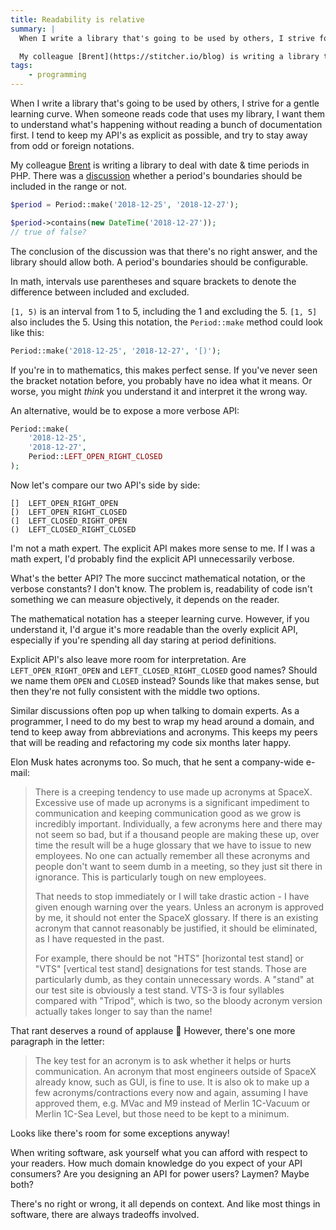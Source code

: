 ```yaml
---
title: Readability is relative
summary: |
  When I write a library that's going to be used by others, I strive for a gentle learning curve. When someone reads code that uses my library, I want them to understand what's happening without reading a bunch of documentation first. I tend to keep my API's as explicit as possible, and try to stay away from odd or foreign notations.

  My colleague [Brent](https://stitcher.io/blog) is writing a library to deal with date & time periods in PHP. There was a [discussion](https://github.com/spatie/period/issues/9) whether a period's boundaries should be included in the range or not.
tags:
    - programming
---
```


When I write a library that's going to be used by others, I strive for a gentle learning curve. When someone reads code that uses my library, I want them to understand what's happening without reading a bunch of documentation first. I tend to keep my API's as explicit as possible, and try to stay away from odd or foreign notations.

My colleague [Brent](https://stitcher.io/blog) is writing a library to deal with date & time periods in PHP. There was a [discussion](https://github.com/spatie/period/issues/9) whether a period's boundaries should be included in the range or not.

```php
$period = Period::make('2018-12-25', '2018-12-27');

$period->contains(new DateTime('2018-12-27'));
// true of false?
```

The conclusion of the discussion was that there's no right answer, and the library should allow both. A period's boundaries should be configurable.

In math, intervals use parentheses and square brackets to denote the difference between included and excluded.

`[1, 5)` is an interval from 1 to 5, including the 1 and excluding the 5. `[1, 5]` also includes the 5. Using this notation, the `Period::make` method could look like this:

```php
Period::make('2018-12-25', '2018-12-27', '[)');
```

If you're in to mathematics, this makes perfect sense. If you've never seen the bracket notation before, you probably have no idea what it means. Or worse, you might _think_ you understand it and interpret it the wrong way.

An alternative, would be to expose a more verbose API:

```php
Period::make(
    '2018-12-25',
    '2018-12-27',
    Period::LEFT_OPEN_RIGHT_CLOSED
);
```

Now let's compare our two API's side by side:

```
[]  LEFT_OPEN_RIGHT_OPEN
[)  LEFT_OPEN_RIGHT_CLOSED
(]  LEFT_CLOSED_RIGHT_OPEN
()  LEFT_CLOSED_RIGHT_CLOSED
```

I'm not a math expert. The explicit API makes more sense to me. If I was a math expert, I'd probably find the explicit API unnecessarily verbose.

What's the better API? The more succinct mathematical notation, or the verbose constants? I don't know. The problem is, readability of code isn't something we can measure objectively, it depends on the reader.

The mathematical notation has a steeper learning curve. However, if you understand it, I'd argue it's more readable than the overly explicit API, especially if you're spending all day staring at period definitions.

Explicit API's also leave more room for interpretation. Are `LEFT_OPEN_RIGHT_OPEN` and `LEFT_CLOSED_RIGHT_CLOSED` good names? Should we name them `OPEN` and `CLOSED` instead? Sounds like that makes sense, but then they're not fully consistent with the middle two options.

Similar discussions often pop up when talking to domain experts. As a programmer, I need to do my best to wrap my head around a domain, and tend to keep away from abbreviations and acronyms. This keeps my peers that will be reading and refactoring my code six months later happy.

Elon Musk hates acronyms too. So much, that he sent a company-wide e-mail:

> There is a creeping tendency to use made up acronyms at SpaceX. Excessive use of made up acronyms is a significant impediment to communication and keeping communication good as we grow is incredibly important. Individually, a few acronyms here and there may not seem so bad, but if a thousand people are making these up, over time the result will be a huge glossary that we have to issue to new employees. No one can actually remember all these acronyms and people don't want to seem dumb in a meeting, so they just sit there in ignorance. This is particularly tough on new employees.
>
> That needs to stop immediately or I will take drastic action - I have given enough warning over the years. Unless an acronym is approved by me, it should not enter the SpaceX glossary. If there is an existing acronym that cannot reasonably be justified, it should be eliminated, as I have requested in the past.
>
> For example, there should be not "HTS" [horizontal test stand] or "VTS" [vertical test stand] designations for test stands. Those are particularly dumb, as they contain unnecessary words. A "stand" at our test site is obviously a test stand. VTS-3 is four syllables compared with "Tripod", which is two, so the bloody acronym version actually takes longer to say than the name!

That rant deserves a round of applause 👏 However, there's one more paragraph in the letter:

> The key test for an acronym is to ask whether it helps or hurts communication. An acronym that most engineers outside of SpaceX already know, such as GUI, is fine to use. It is also ok to make up a few acronyms/contractions every now and again, assuming I have approved them, e.g. MVac and M9 instead of Merlin 1C-Vacuum or Merlin 1C-Sea Level, but those need to be kept to a minimum.

Looks like there's room for some exceptions anyway!

When writing software, ask yourself what you can afford with respect to your readers. How much domain knowledge do you expect of your API consumers? Are you designing an API for power users? Laymen? Maybe both?

There's no right or wrong, it all depends on context. And like most things in software, there are always tradeoffs involved.
